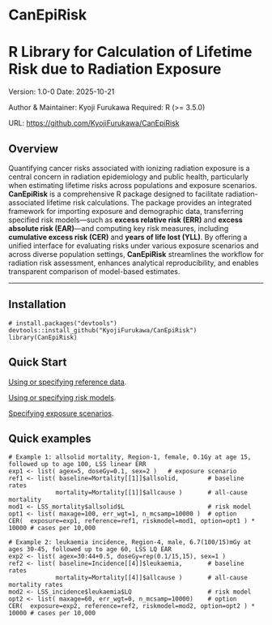 # CanEpiRisk

# R Library for Calculation of Lifetime Risk due to Radiation Exposure

Version: 1.0-0 Date: 2025-10-21

Author & Maintainer: Kyoji Furukawa Required: R (\>= 3.5.0)

URL: <https://github.com/KyojiFurukawa/CanEpiRisk>

## Overview

Quantifying cancer risks associated with ionizing radiation exposure is a central concern in radiation epidemiology and public health, particularly when estimating lifetime risks across populations and exposure scenarios. **CanEpiRisk** is a comprehensive R package designed to facilitate radiation-associated lifetime risk calculations. The package provides an integrated framework for importing exposure and demographic data, transferring specified risk models—such as **excess relative risk (ERR)** and **excess absolute risk (EAR)**—and computing key risk measures, including **cumulative excess risk (CER)** and **years of life lost (YLL)**. By offering a unified interface for evaluating risks under various exposure scenarios and across diverse population settings, **CanEpiRisk** streamlines the workflow for radiation risk assessment, enhances analytical reproducibility, and enables transparent comparison of model-based estimates.

---


## Installation

```         
# install.packages("devtools")
devtools::install_github("KyojiFurukawa/CanEpiRisk")
library(CanEpiRisk)
```


## Quick Start

[Using or specifying reference data](fbi.pdf).

[Using or specifying risk models](https://github.com/KyojiFurukawa/CanEpiRisk/doc/CanEpiRisk_Models.R).

[Specifying exposure scenarios](fbi.pdf).

## Quick examples

```         
# Example 1: allsolid mortality, Region-1, female, 0.1Gy at age 15, followed up to age 100, LSS linear ERR
exp1 <- list( agex=5, doseGy=0.1, sex=2 )   # exposure scenario
ref1 <- list( baseline=Mortality[[1]]$allsolid,        # baseline rates
             mortality=Mortality[[1]]$allcause )       # all-cause mortality
mod1 <- LSS_mortality$allsolid$L                       # risk model
opt1 <- list( maxage=100, err_wgt=1, n_mcsamp=10000 )  # option
CER(  exposure=exp1, reference=ref1, riskmodel=mod1, option=opt1 ) * 10000 # cases per 10,000

# Example 2: leukaemia incidence, Region-4, male, 6.7(100/15)mGy at ages 30-45, followed up to age 60, LSS LQ EAR
exp2 <- list( agex=30:44+0.5, doseGy=rep(0.1/15,15), sex=1 )
ref2 <- list( baseline=Incidence[[4]]$leukaemia,       # baseline rates
             mortality=Mortality[[4]]$allcause )       # all-cause mortality rates
mod2 <- LSS_incidence$leukaemia$LQ                     # risk model
opt2 <- list( maxage=60, err_wgt=0, n_mcsamp=10000)    # option
CER(  exposure=exp2, reference=ref2, riskmodel=mod2, option=opt2 ) * 10000 # cases per 10,000
```





